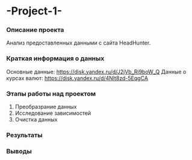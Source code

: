 # -Project-1-

### Описание проекта
Анализ предоставленных данными с сайта HeadHunter.

### Краткая информация о данных
Основные данные: https://disk.yandex.ru/d/J2jVb_Ri9boW_Q
Данные о курсах валют: https://disk.yandex.ru/d/4Nlt8zd-5EqgCA

### Этапы работы над проектом
1) Преобразрание данных
2) Исследование зависимостей
3) Очистка данных

### Результаты


### Выводы
